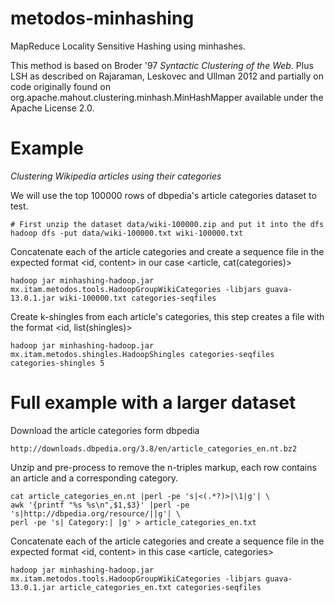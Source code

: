 metodos-minhashing
==================

MapReduce Locality Sensitive Hashing using minhashes.

This method is based on Broder '97 _Syntactic Clustering of the Web_.
Plus LSH as described on Rajaraman, Leskovec and Ullman 2012
and partially on code originally found on org.apache.mahout.clustering.minhash.MinHashMapper
available under the Apache License 2.0.


# Example
_Clustering Wikipedia articles using their categories_

We will use the top 100000 rows of dbpedia's article categories dataset to test. 


```
# First unzip the dataset data/wiki-100000.zip and put it into the dfs
hadoop dfs -put data/wiki-100000.txt wiki-100000.txt 
```

Concatenate each of the article categories and create a sequence file in the expected format <id, content> 
in our case <article, cat(categories)>

```
hadoop jar minhashing-hadoop.jar mx.itam.metodos.tools.HadoopGroupWikiCategories -libjars guava-13.0.1.jar wiki-100000.txt categories-seqfiles
```

Create k-shingles from each article's categories, this step creates a file with the format <id, list(shingles)>

```
hadoop jar minhashing-hadoop.jar mx.itam.metodos.shingles.HadoopShingles categories-seqfiles categories-shingles 5
```

# Full example with a larger dataset

Download the article categories form dbpedia

```
http://downloads.dbpedia.org/3.8/en/article_categories_en.nt.bz2
```

Unzip and pre-process to remove the n-triples markup, each row contains an article and a corresponding category.

```
cat article_categories_en.nt |perl -pe 's|<(.*?)>|\1|g'| \
awk '{printf "%s %s\n",$1,$3}' |perl -pe 's|http://dbpedia.org/resource/||g'| \
perl -pe 's| Category:| |g' > article_categories_en.txt
```

Concatenate each of the article categories and create a sequence file in the expected format <id, content> in this case <article, categories>

```
hadoop jar minhashing-hadoop.jar mx.itam.metodos.tools.HadoopGroupWikiCategories -libjars guava-13.0.1.jar article_categories_en.txt categories-seqfiles
```
